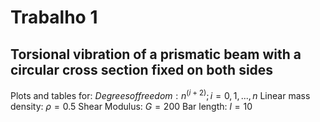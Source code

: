 
<h1> Trabalho 1 </h1> 

<h2>Torsional vibration of a prismatic beam with a circular cross section fixed on both sides </h2>


Plots and tables for:
$Degrees of freedom: n^(i+2) ; i=0,1,...,n$
Linear mass density: $\rho = 0.5$
Shear Modulus: $G = 200$
Bar length: $l = 10$
